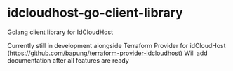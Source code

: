 # idcloudhost-go-client-library
Golang client library for IdCloudHost

Currently still in development alongside Terraform Provider for idCloudHost (https://github.com/bapung/terraform-provider-idcloudhost)
Will add documentation after all features are ready
